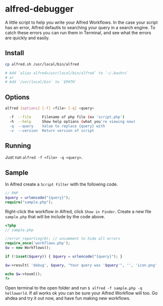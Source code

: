 alfred-debugger
===============

A little script to help you write your Alfred Workflows. In the case your script has an error, Alfred defautls to searching your query in a search engine. To catch these errors you can run them in Terminal, and see what the errors are quickly and easily. 

## Install
```bash
cp alfred.sh /usr/local/bin/alfred

# Add `alias alfred=/usr/local/bin/alfred` to `~/.bashrc`
# or
# Add `/usr/local/bin` to `$PATH`
```

## Options
```bash
alfred [options] [-f] <file> [-q] <query>

  -f  --file     Filename of php file (ex 'script.php')
  -h  --help     Show help options (what you're viewing now)
  -q  --query    Value to replace {query} with
  -v  --version  Return version of script
```

## Running
Just run `alfred -f <file> -q <query>`.

## Sample
In Alfred create a `Script Filter` with the following code.
```php
// PHP
$query = urlencode("{query}");
require("sample.php");
```

Right-click the workflow in Alfred, click `Show in Finder`. Create a new file `sample.php` that will be include by the code above.

```php
<?php
// sample.php

//error_reporting(0); // uncomment to hide all errors
require_once('workflows.php');
$w = new Workflows();

if (!isset($query)) { $query = urlencode("{query}"); }

$w->result( 'debug', $query, "Your query was '$query'", '', 'icon.png', 'yes' );

echo $w->toxml();
?>
```

Open terminal to the open folder and run `$ alfred -f sample.php -q helloworld`. If all works ok you can be sure your Alfred Workflow will too. Go ahdea and try it out now, and have fun making new workflows.
